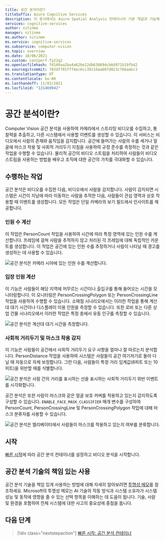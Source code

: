 ```yaml
---
title: 공간 분석이란?
titleSuffix: Azure Cognitive Services
description: 이 문서에서는 Azure Spatial Analysis 컨테이너의 기본 개념과 기능에 대해 설명합니다.
services: cognitive-services
author: nitinme
manager: nitinme
ms.author: nitinme
ms.service: cognitive-services
ms.subservice: computer-vision
ms.topic: overview
ms.date: 10/06/2021
ms.custom: contperf-fy22q2
ms.openlocfilehash: fd160aa2ba4a626e12db638694cb6d971b19fbd2
ms.sourcegitcommit: 702df701fff4ec6cc39134aa607d023c766adec3
ms.translationtype: HT
ms.contentlocale: ko-KR
ms.lasthandoff: 11/03/2021
ms.locfileid: "131469942"
---
```

# <a name="what-is-spatial-analysis"></a>공간 분석이란?

Computer Vision 공간 분석을 사용하여 카메라에서 스트리밍 비디오를 수집하고, 통찰력을 추출하고, 다른 시스템에서 사용할 이벤트를 생성할 수 있습니다. 이 서비스는 비디오에서 사람의 존재와 움직임을 감지합니다. 공간에 들어가는 사람의 수를 세거나 얼굴에 마스크 착용 및 사회적 거리두기 지침을 사용하여 규정 준수를 측정하는 것과 같은 작업을 수행할 수 있습니다. 물리적 공간의 비디오 스트림을 처리하여 사람들이 비디오 스트림을 사용하는 방법을 배우고 조직에 대한 공간의 가치를 극대화할 수 있습니다. 

<!--This documentation contains the following types of articles:
* The [quickstarts](./quickstarts-sdk/analyze-image-client-library.md) are step-by-step instructions that let you make calls to the service and get results in a short period of time. 
* The [how-to guides](./Vision-API-How-to-Topics/HowToCallVisionAPI.md) contain instructions for using the service in more specific or customized ways.
* The [conceptual articles](tbd) provide in-depth explanations of the service's functionality and features.
* The [tutorials](./tutorials/storage-lab-tutorial.md) are longer guides that show you how to use this service as a component in broader business solutions.-->

## <a name="what-it-does"></a>수행하는 작업
공간 분석은 비디오를 수집한 다음, 비디오에서 사람을 감지합니다. 사람이 감지되면 시스템은 시간이 지남에 따라 이동하는 사람을 추적한 다음, 사람들이 관심 영역과 상호 작용할 때 이벤트를 생성합니다. 모든 작업은 단일 카메라의 보기 필드에서 인사이트를 제공합니다. 

### <a name="people-counting"></a>인원 수 계산
이 작업은 PersonCount 작업을 사용하여 시간에 따라 특정 영역에 있는 인원 수를 계산합니다. 프레임에 걸쳐 사람을 추적하지 않고 처리된 각 프레임에 대해 독립적인 카운트를 생성합니다. 이 작업은 공간에 있는 인원 수를 추정하거나 사람이 나타날 때 경고를 생성하는 데 사용할 수 있습니다.

![공간 분석은 카메라 시야에 있는 인원 수를 계산합니다.](https://user-images.githubusercontent.com/11428131/139924111-58637f2e-f2f6-42d8-8812-ab42fece92b4.gif)

### <a name="entrance-counting"></a>입장 인원 계산
이 기능은 사람들이 해당 지역에 머무르는 시간이나 출입구를 통해 들어오는 시간을 모니터링합니다. 이 모니터링은 PersonCrossingPolygon 또는 PersonCrossingLine 작업을 사용하여 수행할 수 있습니다. 소매점 시나리오에서는 이러한 작업을 통해 계산대 대기 시간이나 디스플레이 이용 인원을 측정할 수 있습니다. 또한 로비 또는 다른 상업 건물 시나리오에서 이러한 작업은 특정 층에서 유동 인구를 측정할 수 있습니다.

![공간 분석은 계산대 대기 시간을 측정합니다.](https://user-images.githubusercontent.com/11428131/137016574-0d180d9b-fb9a-42a9-94b7-fbc0dbc18560.gif)

### <a name="social-distancing-and-facemask-detection"></a>사회적 거리두기 및 마스크 착용 감지 
이 기능은 사람들이 공간에서 사회적 거리두기 요구 사항을 얼마나 잘 따르는지 분석합니다. PersonDistance 작업을 사용하여 시스템은 사람들이 공간 여기저기로 돌아 다닐 때 자동으로 자체 보정합니다. 그런 다음, 사람들이 특정 거리 임계값(6피트 또는 10피트)을 위반할 때를 식별합니다.

![공간 분석은 사람 간의 거리를 표시하는 선을 표시하는 사회적 거리두기 위반 이벤트를 시각화합니다.](https://user-images.githubusercontent.com/11428131/139924062-b5e10c0f-3cf8-4ff1-bb58-478571c022d7.gif)

공간 분석은 또한 사람이 마스크와 같은 얼굴 보호 커버를 착용하고 있는지 감지하도록 구성할 수 있습니다. `ENABLE_FACE_MASK_CLASSIFIER` 매개 변수를 구성하여 PersonCount, PersonCrossingLine 및 PersonCrossingPolygon 작업에 대해 마스크 분류자를 사용할 수 있습니다.

![공간 분석은 엘리베이터에서 사람들이 마스크를 착용하고 있는지 여부를 분류합니다.](https://user-images.githubusercontent.com/11428131/137015842-ce524f52-3ac4-4e42-9067-25d19b395803.png)

## <a name="get-started"></a>시작

[빠른 시작](spatial-analysis-container.md)에 따라 공간 분석 컨테이너를 설정하고 비디오 분석을 시작합니다.

## <a name="responsible-use-of-spatial-analysis-technology"></a>공간 분석 기술의 책임 있는 사용

공간 분석 기술을 책임 있게 사용하는 방법에 대해 자세히 알아보려면 [투명성 메모](/legal/cognitive-services/computer-vision/transparency-note-spatial-analysis?context=%2fazure%2fcognitive-services%2fComputer-vision%2fcontext%2fcontext)를 참조하세요. Microsoft의 투명성 메모는 AI 기술의 작동 방식과 시스템 소유자가 시스템 성능 및 동작에 영향을 줄 수 있는 선택 항목을 이해하는 데 도움이 됩니다. 기술, 사람 및 환경을 포함하여 전체 시스템에 대한 사고의 중요성에 중점을 둡니다.

## <a name="next-steps"></a>다음 단계

> [!div class="nextstepaction"]
> [빠른 시작: 공간 분석 컨테이너](spatial-analysis-container.md)
